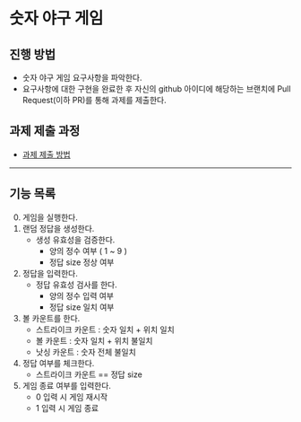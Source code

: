 # 숫자 야구 게임
## 진행 방법
* 숫자 야구 게임 요구사항을 파악한다.
* 요구사항에 대한 구현을 완료한 후 자신의 github 아이디에 해당하는 브랜치에 Pull Request(이하 PR)를 통해 과제를 제출한다.

## 과제 제출 과정
* [과제 제출 방법](https://github.com/next-step/nextstep-docs/tree/master/precourse)

----

## 기능 목록

0. 게임을 실행한다.
0. 랜덤 정답을 생성한다.
    - 생성 유효성을 검증한다.
        - 양의 정수 여부 ( 1 ~ 9 )
        - 정답 size 정상 여부
0. 정답을 입력한다.
    - 정답 유효성 검사를 한다.
        - 양의 정수 입력 여부
        - 정답 size 일치 여부
0. 볼 카운트를 한다.
    - 스트라이크 카운트 : 숫자 일치 + 위치 일치
    - 볼 카운트 : 숫자 일치 + 위치 불일치
    - 낫싱 카운트 : 숫자 전체 불일치
0. 정답 여부를 체크한다.
    - 스트라이크 카운트 == 정답 size
0. 게임 종료 여부를 입력한다.
    - 0 입력 시 게임 재시작
    - 1 입력 시 게임 종료
